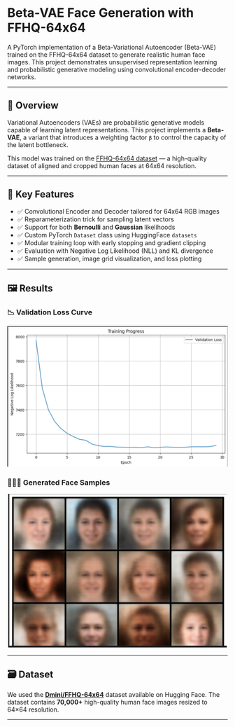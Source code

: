 # Beta-VAE Face Generation with FFHQ-64x64

A PyTorch implementation of a Beta-Variational Autoencoder (Beta-VAE) trained on the FFHQ-64x64 dataset to generate realistic human face images. This project demonstrates unsupervised representation learning and probabilistic generative modeling using convolutional encoder-decoder networks.

---

## 🌟 Overview

Variational Autoencoders (VAEs) are probabilistic generative models capable of learning latent representations. This project implements a **Beta-VAE**, a variant that introduces a weighting factor `β` to control the capacity of the latent bottleneck.

This model was trained on the [FFHQ-64x64 dataset](https://huggingface.co/datasets/Dmini/FFHQ-64x64) — a high-quality dataset of aligned and cropped human faces at 64x64 resolution.

---

## 🧠 Key Features

- ✅ Convolutional Encoder and Decoder tailored for 64x64 RGB images  
- ✅ Reparameterization trick for sampling latent vectors  
- ✅ Support for both **Bernoulli** and **Gaussian** likelihoods  
- ✅ Custom PyTorch `Dataset` class using HuggingFace `datasets`  
- ✅ Modular training loop with early stopping and gradient clipping  
- ✅ Evaluation with Negative Log Likelihood (NLL) and KL divergence  
- ✅ Sample generation, image grid visualization, and loss plotting  

---

## 🖼️ Results

### 📉 Validation Loss Curve  
<p align="center">
  <img src="assets/loss_curve.png" width="600"/>
</p>

### 🧑‍🤝‍🧑 Generated Face Samples  
<p align="center">
  <img src="assets/generated_faces.png" width="500"/>
</p>

---

## 🗃️ Dataset

We used the **[Dmini/FFHQ-64x64](https://huggingface.co/datasets/Dmini/FFHQ-64x64)** dataset available on Hugging Face. The dataset contains **70,000+** high-quality human face images resized to 64×64 resolution.

---
